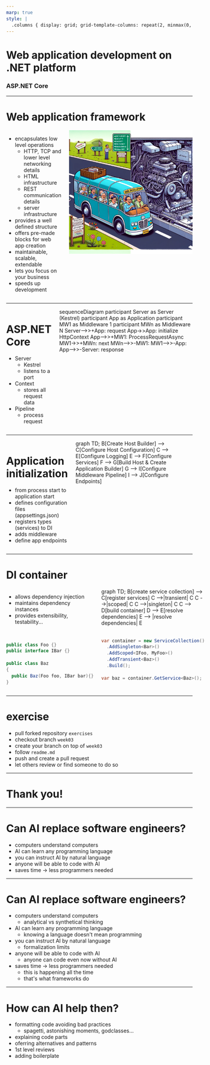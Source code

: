 ```yaml
---
marp: true
style: |
  .columns { display: grid; grid-template-columns: repeat(2, minmax(0, 1fr)); gap: 1rem; padding: 0; margin:0;}
---
```


# Web application development on .NET platform
### ASP.NET Core

<script type="module">
  import mermaid from 'https://cdn.jsdelivr.net/npm/mermaid@10/dist/mermaid.esm.min.mjs';
  mermaid.initialize({ startOnLoad: true });
</script>

---

# Web application framework

<div class="columns"><div class="columns-left">

- encapsulates low level operations
  - HTTP, TCP and lower level networking details
  - HTML infrastructure
  - REST communication details
  - server infrastructure
- provides a well defined structure
- offers pre-made blocks for web app creation
- maintainable, scalable, extendable
- lets you focus on your business
- speeds up development

</div><div class="columns-right">
  <img src="bus.webp" />
</div></div>

---

<div class="columns"><div class="columns-left">

# ASP.NET Core
- Server
  - Kestrel
  - listens to a port
- Context
  - stores all request data
- Pipeline
  - process request

</div><div class="columns-right">

<div class="mermaid" style="width:800;margin-left:-150">
sequenceDiagram
    participant Server as Server (Kestrel)
    participant App as Application
    participant MW1 as Middleware 1
    participant MWn as Middleware N
    Server-->>+App: request
    App->>App: initialize HttpContext
    App-->>+MW1: ProcessRequestAsync
    MW1->>+MWn: next
    MWn-->>-MW1: 
    MW1-->>-App: 
    App-->>-Server: response
</div>

</div></div>

---

<div class="columns"><div class="columns-left">

# Application initialization

- from process start to application start
- defines configuration files (appsettings.json)
- registers types (services) to DI
- adds middleware
- define app endpoints


</div><div class="columns-right"><div class="mermaid">
graph TD;
    B[Create Host Builder] --> C[Configure Host Configuration]
    C --> E[Configure Logging]
    E --> F[Configure Services]
    F --> G[Build Host & Create Application Builder]
    G --> I[Configure Middleware Pipeline]
    I --> J[Configure Endpoints]
</div></div></div>

---

# DI container

<div class="columns"><div class="columns-left">

- allows dependency injection
- maintains dependency instances
- provides extensibility, testability...
<br/>

```csharp
public class Foo {}
public interface IBar {}

public class Baz
{
  public Baz(Foo foo, IBar bar){}
}
```

</div><div class="columns-right"><div class="mermaid" style="margin-left:100">
  graph TD;
      B[create service collection] --> C[register services]
      C -->|transient| C
      C -->|scoped| C
      C -->|singleton| C
      C --> D[build container]
      D --> E[resolve dependencies]
      E --> |resolve dependencies| E
</div><br/>

```csharp
var container = new ServiceCollection()
  .AddSingleton<Bar>()
  .AddScoped<IFoo, MyFoo>()
  .AddTransient<Baz>()
  .Build();

var baz = container.GetService<Baz>();
```

</div></div>


---

# exercise

- pull forked repository `exercises`
- checkout branch `week03`
- create your branch on top of `week03`
- follow `readme.md`
- push and create a pull request
- let others review or find someone to do so

---

# Thank you!

---

# Can AI replace software engineers?

- computers understand computers
- AI can learn any programming language
- you can instruct AI by natural language
- anyone will be able to code with AI
- saves time -> less programmers needed

---

# Can AI replace software engineers?

- computers understand computers
  - analytical vs synthetical thinking
- AI can learn any programming language
  - knowing a language doesn't mean programming
- you can instruct AI by natural language
  - formalization limits
- anyone will be able to code with AI
  - anyone can code even now without AI
- saves time -> less programmers needed
  - this is happening all the time
  - that's what frameworks do

---

# How can AI help then?

- formatting code avoiding bad practices
  - spagetti, astonishing moments, godclasses...
- explaining code parts
- oferring alternatives and patterns
- 1st level reviews
- adding boilerplate